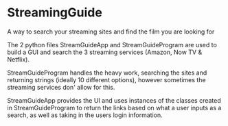 # StreamingGuide
A way to search your streaming sites and find the film you are looking for

The 2 python files StreamGuideApp and StreamGuideProgram are used to build a GUI and search the 3 streaming services (Amazon, Now TV & Netflix). 

StreamGuideProgram handles the heavy work, searching the sites and returning strings (ideally 10 different options), however sometimes the streaming services don' allow for this.

StreamGuideApp provides the UI and uses instances of the classes created in StreamGuideProgram to return the links based on what a user inputs as a search, as well as taking in the users login information.
